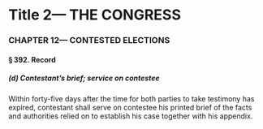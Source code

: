 
# Title 2— THE CONGRESS
### CHAPTER 12— CONTESTED ELECTIONS
#### § 392. Record
##### (d) Contestant’s brief; service on contestee

Within forty-five days after the time for both parties to take testimony has expired, contestant shall serve on contestee his printed brief of the facts and authorities relied on to establish his case together with his appendix.
